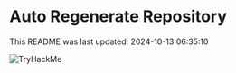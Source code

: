 # Auto Regenerate Repository

This README was last updated: 2024-10-13 06:35:10

 ![TryHackMe](https://tryhackme.com/badge/533634)